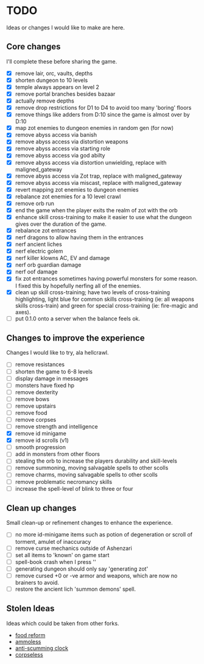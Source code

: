 # TODO

Ideas or changes I would like to make are here.

## Core changes

I'll complete these before sharing the game.

- [x] remove lair, orc, vaults, depths
- [x] shorten dungeon to 10 levels
- [x] temple always appears on level 2
- [x] remove portal branches besides bazaar
- [x] actually remove depths
- [x] remove drop restrictions for D1 to D4 to avoid too many 'boring' floors
- [x] remove things like adders from D:10 since the game is almost over by D:10
- [x] map zot enemies to dungeon enemies in random gen (for now)
- [x] remove abyss access via banish
- [x] remove abyss access via distortion weapons
- [x] remove abyss access via starting role
- [x] remove abyss access via god abilty
- [x] remove abyss access via distortion unwielding, replace with maligned_gateway
- [x] remove abyss access via Zot trap, replace with maligned_gateway
- [x] remove abyss access via miscast, replace with maligned_gateway
- [x] revert mapping zot enemies to dungeon enemies
- [x] rebalance zot enemies for a 10 level crawl
- [x] remove orb run
- [x] end the game when the player exits the realm of zot with the orb
- [x] enhance skill cross-training to make it easier to use what the dungeon gives over the duration of the game.
- [x] rebalance zot entrances
- [x] nerf dragons to allow having them in the entrances
- [x] nerf ancient liches
- [x] nerf electric golem
- [x] nerf killer klowns AC, EV and damage
- [x] nerf orb guardian damage
- [x] nerf oof damage
- [x] fix zot entrances sometimes having powerful monsters for some reason. I fixed this by hopefully nerfing all of the enemies.
- [x] clean up skill cross-training; have two levels of cross-training highlighting, light blue for common skills 
cross-training (ie: all weapons skills cross-train) and green for special cross-training (ie: fire-magic and axes).
- [ ] put 0.1.0 onto a server when the balance feels ok.

## Changes to improve the experience

Changes I would like to try, ala hellcrawl.

- [ ] remove resistances
- [ ] shorten the game to 6-8 levels
- [ ] display damage in messages
- [ ] monsters have fixed hp
- [ ] remove dexterity
- [ ] remove bows
- [ ] remove upstairs
- [ ] remove food
- [ ] remove corpses
- [ ] remove strength and intelligence
- [x] remove id minigame
- [x] remove id scrolls (v1)
- [ ] smooth progression
- [ ] add in monsters from other floors
- [ ] stealing the orb to increase the players durability and skill-levels
- [ ] remove summoning, moving salvagable spells to other scolls
- [ ] remove charms, moving salvagable spells to other scolls
- [ ] remove problematic necromancy skills
- [ ] increase the spell-level of blink to three or four

## Clean up changes

Small clean-up or refinement changes to enhance the experience.

- [ ] no more id-minigame items such as potion of degeneration or scroll of torment, amulet of inaccuracy
- [ ] remove curse mechanics outside of Ashenzari
- [ ] set all items to 'known' on game start
- [ ] spell-book crash when I press '\'
- [ ] generating dungeon should only say 'generating zot'
- [ ] remove cursed +0 or -ve armor and weapons, which are now no brainers to avoid.
- [ ] restore the ancient lich 'summon demons' spell.

## Stolen Ideas

Ideas which could be taken from other forks.

- [food reform](https://github.com/Hellmonk/hellcrawl/commits/master?after=f897f43cf01d0610cee5576fc3d3daf99aa08de5+489)
- [ammoless](https://github.com/Hellmonk/hellcrawl/commits/master?after=f897f43cf01d0610cee5576fc3d3daf99aa08de5+209)
- [anti-scumming clock](https://github.com/Hellmonk/hellcrawl/commit/0d3c2767a36dc7e84febad25f076c201fdb97b71)
- [corpseless](https://github.com/Hellmonk/hellcrawl/commit/d933a39257244af08d6ced9b720772819bf01815)

